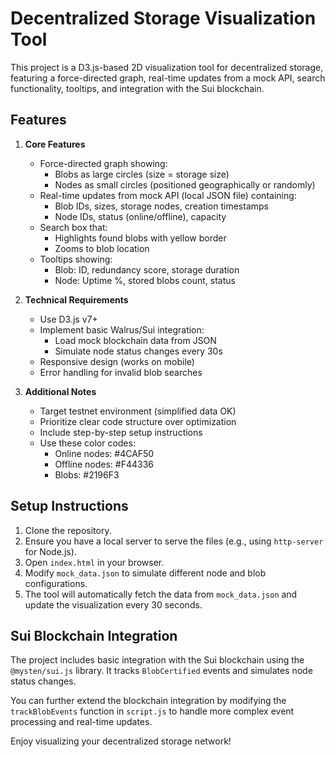 # Decentralized Storage Visualization Tool

This project is a D3.js-based 2D visualization tool for decentralized storage, featuring a force-directed graph, real-time updates from a mock API, search functionality, tooltips, and integration with the Sui blockchain.

## Features

1. **Core Features**
   - Force-directed graph showing:
     * Blobs as large circles (size = storage size)
     * Nodes as small circles (positioned geographically or randomly)
   - Real-time updates from mock API (local JSON file) containing:
     * Blob IDs, sizes, storage nodes, creation timestamps
     * Node IDs, status (online/offline), capacity
   - Search box that:
     * Highlights found blobs with yellow border
     * Zooms to blob location
   - Tooltips showing:
     * Blob: ID, redundancy score, storage duration
     * Node: Uptime %, stored blobs count, status

2. **Technical Requirements**
   - Use D3.js v7+
   - Implement basic Walrus/Sui integration:
     * Load mock blockchain data from JSON
     * Simulate node status changes every 30s
   - Responsive design (works on mobile)
   - Error handling for invalid blob searches

3. **Additional Notes**
   - Target testnet environment (simplified data OK)
   - Prioritize clear code structure over optimization
   - Include step-by-step setup instructions
   - Use these color codes:
     * Online nodes: #4CAF50
     * Offline nodes: #F44336
     * Blobs: #2196F3

## Setup Instructions

1. Clone the repository.
2. Ensure you have a local server to serve the files (e.g., using `http-server` for Node.js).
3. Open `index.html` in your browser.
4. Modify `mock_data.json` to simulate different node and blob configurations.
5. The tool will automatically fetch the data from `mock_data.json` and update the visualization every 30 seconds.

## Sui Blockchain Integration

The project includes basic integration with the Sui blockchain using the `@mysten/sui.js` library. It tracks `BlobCertified` events and simulates node status changes.

You can further extend the blockchain integration by modifying the `trackBlobEvents` function in `script.js` to handle more complex event processing and real-time updates.

Enjoy visualizing your decentralized storage network!